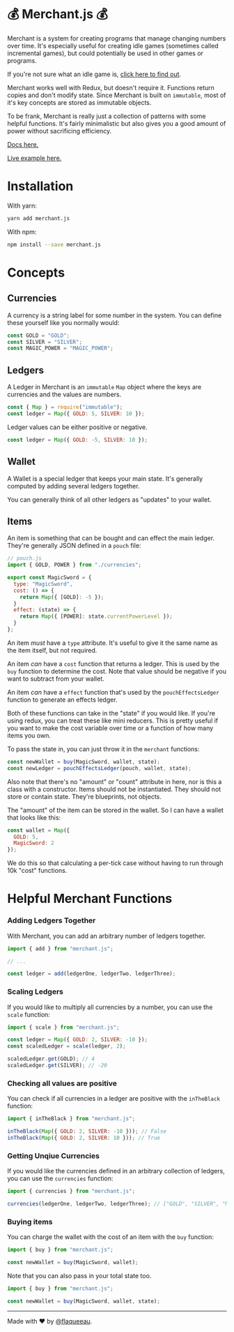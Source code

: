 # 💰 Merchant.js 💰

Merchant is a system for creating programs that manage changing numbers over
time. It's especially useful for creating idle games (sometimes called
incremental games), but could potentially be used in other games or programs.

If you're not sure what an idle game is, [click here to find out](http://www.decisionproblem.com/paperclips/index2.html).

Merchant works well with Redux, but doesn't require it. Functions return copies and don't
modify state. Since Merchant is built on `immutable`, most of it's key concepts
are stored as immutable objects.

To be frank, Merchant is really just a collection of patterns with some helpful functions. It's fairly minimalistic but also gives you a good amount of power without sacrificing efficiency. 

[Docs here.](https://flaque.github.io/merchant.js/)

[Live example here.](https://merchant-example.now.sh/)

# Installation

With yarn:
```sh
yarn add merchant.js
```

With npm:
```sh
npm install --save merchant.js
```

# Concepts

## Currencies

A currency is a string label for some number in the system. You can define these
yourself like you normally would:

```js
const GOLD = "GOLD";
const SILVER = "SILVER";
const MAGIC_POWER = "MAGIC_POWER";
```

## Ledgers

A Ledger in Merchant is an `immutable` `Map` object where the keys are
currencies and the values are numbers.

```js
const { Map } = require("immutable");
const ledger = Map({ GOLD: 5, SILVER: 10 });
```

Ledger values can be either positive or negative.

```js
const ledger = Map({ GOLD: -5, SILVER: 10 });
```

## Wallet

A Wallet is a special ledger that keeps your main state. It's generally computed
by adding several ledgers together.

You can generally think of all other ledgers as "updates" to your wallet.

## Items

An item is something that can be bought and can effect the main ledger. They're
generally JSON defined in a `pouch` file:

```js
// pouch.js
import { GOLD, POWER } from "./currencies";

export const MagicSword = {
  type: "MagicSword",
  cost: () => {
    return Map({ [GOLD]: -5 });
  }
  effect: (state) => {
    return Map({ [POWER]: state.currentPowerLevel });
  }
};
```

An item _must_ have a `type` attribute. It's useful to give it the same name as
the item itself, but not required.

An item _can_ have a `cost` function that returns a ledger. This is used by the
`buy` function to determine the cost. Note that value should be negative if you
want to subtract from your wallet.

An item _can_ have a `effect` function that's used by the `pouchEffectsLedger`
function to generate an effects ledger.

Both of these functions can take in the "state" if you would like. If you're
using redux, you can treat these like mini reducers. This is pretty useful if
you want to make the cost variable over time or a function of how many items you
own.

To pass the state in, you can just throw it in the `merchant` functions:

```js
const newWallet = buy(MagicSword, wallet, state);
const newLedger = pouchEffectsLedger(pouch, wallet, state);
```

Also note that there's no "amount" or "count" attribute in here, nor is this a
class with a constructor. Items should not be instantiated. They should not
store or contain state. They're blueprints, not objects.

The "amount" of the item can be stored in the wallet. So I can have a wallet
that looks like this:

```js
const wallet = Map({
  GOLD: 5,
  MagicSword: 2
});
```

We do this so that calculating a per-tick case without having to run through 10k
"cost" functions.

# Helpful Merchant Functions

### Adding Ledgers Together

With Merchant, you can add an arbitrary number of ledgers together.

```js
import { add } from "merchant.js";

// ...

const ledger = add(ledgerOne, ledgerTwo, ledgerThree);
```

### Scaling Ledgers

If you would like to multiply all currencies by a number, you can use the
`scale` function:

```js
import { scale } from "merchant.js";

const ledger = Map({ GOLD: 2, SILVER: -10 });
const scaledLedger = scale(ledger, 2);

scaledLedger.get(GOLD); // 4
scaledLedger.get(SILVER); // -20
```

### Checking all values are positive

You can check if all currencies in a ledger are positive with the `inTheBlack`
function:

```js
import { inTheBlack } from "merchant.js";

inTheBlack(Map({ GOLD: 2, SILVER: -10 })); // False
inTheBlack(Map({ GOLD: 2, SILVER: 10 })); // True
```

### Getting Unqiue Currencies

If you would like the currencies defined in an arbitrary collection of ledgers,
you can use the `currencies` function:

```js
import { currencies } from "merchant.js";

currencies(ledgerOne, ledgerTwo, ledgerThree); // ["GOLD", "SILVER", "MAGIC_POWER"]
```

### Buying items

You can charge the wallet with the cost of an item with the `buy` function:

```js
import { buy } from "merchant.js";

const newWallet = buy(MagicSword, wallet);
```

Note that you can also pass in your total state too.

```js
import { buy } from "merchant.js";

const newWallet = buy(MagicSword, wallet, state);
```

---

Made with ❤️ by [@flaqueeau](https://twitter.com/flaqueeau).
